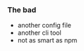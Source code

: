### The bad

- another config file<!-- .element: class="fragment" -->
- another cli tool<!-- .element: class="fragment" -->
- not as smart as npm<!-- .element: class="fragment" -->
